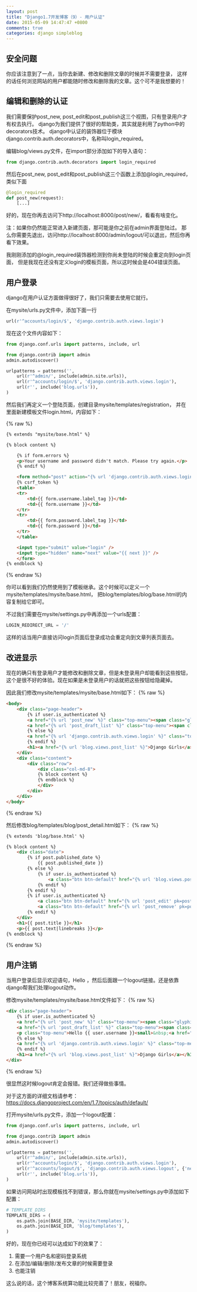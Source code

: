 ```yaml
---
layout: post
title: "Django1.7开发博客（9）- 用户认证"
date: 2015-05-09 14:47:47 +0800
comments: true
categories: django simpleblog
---
```


## 安全问题
你应该注意到了一点，当你去新建、修改和删除文章的时候并不需要登录，
这样的话任何浏览网站的用户都能随时修改和删除我的文章。这个可不是我想要的！

## 编辑和删除的认证
我们需要保护post_new, post_edit和post_publish这三个视图，只有登录用户才有权去执行。
django为我们提供了很好的帮助类，其实就是利用了python中的decorators技术。
django中认证的装饰器位于模块django.contrib.auth.decorators中，名称叫login_required。

编辑blog/views.py文件，在import部分添加如下的导入语句：
``` python
from django.contrib.auth.decorators import login_required
```

然后在post_new, post_edit和post_publish这三个函数上添加@login_required，
类似下面<!--more-->
``` python
@login_required
def post_new(request):
    [...]
```

好的，现在你再去访问下http://localhost:8000/post/new/，看看有啥变化。

注：如果你仍然能正常进入新建页面，那可能是你之前在admin界面登陆过。
那么你需要先退出，访问http://localhost:8000/admin/logout/可以退出，然后你再看下效果。

我刚刚添加的@login_required装饰器检测到你尚未登陆的时候会重定向到login页面，
但是我现在还没有定义login的模板页面，所以这时候会是404错误页面。

## 用户登录
django在用户认证方面做得很好了，我们只需要去使用它就行。

在mysite/urls.py文件中，添加下面一行
``` python
url(r'^accounts/login/$', 'django.contrib.auth.views.login')
```
现在这个文件内容如下：
``` python
from django.conf.urls import patterns, include, url

from django.contrib import admin
admin.autodiscover()

urlpatterns = patterns('',
    url(r'^admin/', include(admin.site.urls)),
    url(r'^accounts/login/$', 'django.contrib.auth.views.login'),
    url(r'', include('blog.urls')),
)
```

然后我们再定义一个登陆页面，创建目录mysite/templates/registration，
并在里面新建模板文件login.html，内容如下：

{% raw %}

``` html
{% extends "mysite/base.html" %}

{% block content %}

    {% if form.errors %}
    <p>Your username and password didn't match. Please try again.</p>
    {% endif %}

    <form method="post" action="{% url 'django.contrib.auth.views.login' %}">
    {% csrf_token %}
    <table>
    <tr>
        <td>{{ form.username.label_tag }}</td>
        <td>{{ form.username }}</td>
    </tr>
    <tr>
        <td>{{ form.password.label_tag }}</td>
        <td>{{ form.password }}</td>
    </tr>
    </table>

    <input type="submit" value="login" />
    <input type="hidden" name="next" value="{{ next }}" />
    </form>
{% endblock %}
```
{% endraw %}

你可以看到我们仍然使用到了模板继承。这个时候可以定义一个mysite/templates/mysite/base.html，
把blog/templates/blog/base.html的内容复制给它即可。

不过我们需要在mysite/settings.py中再添加一个urls配置：
``` python
LOGIN_REDIRECT_URL = '/'
```
这样的话当用户直接访问login页面后登录成功会重定向到文章列表页面去。

## 改进显示
现在的确只有登录用户才能修改和删除文章，但是未登录用户却能看到这些按钮，
这个是很不好的体验。现在如果是未登录用户的话就把这些按钮给隐藏掉。

因此我们修改mysite/templates/mysite/base.html如下：
{% raw %}

``` html
<body>
    <div class="page-header">
        {% if user.is_authenticated %}
        <a href="{% url 'post_new' %}" class="top-menu"><span class="glyphicon glyphicon-plus"></span></a>
        <a href="{% url 'post_draft_list' %}" class="top-menu"><span class="glyphicon glyphicon-edit"></span></a>
        {% else %}
        <a href="{% url 'django.contrib.auth.views.login' %}" class="top-menu"><span class="glyphicon glyphicon-lock"></span></a>
        {% endif %}
        <h1><a href="{% url 'blog.views.post_list' %}">Django Girls</a></h1>
    </div>
    <div class="content">
        <div class="row">
            <div class="col-md-8">
            {% block content %}
            {% endblock %}
            </div>
        </div>
    </div>
</body>
```
{% endraw %}

然后修改blog/templates/blog/post_detail.html如下：
{% raw %}

``` html
{% extends 'blog/base.html' %}

{% block content %}
    <div class="date">
        {% if post.published_date %}
            {{ post.published_date }}
        {% else %}
            {% if user.is_authenticated %}
                <a class="btn btn-default" href="{% url 'blog.views.post_publish' pk=post.pk %}">Publish</a>
            {% endif %}
        {% endif %}
        {% if user.is_authenticated %}
            <a class="btn btn-default" href="{% url 'post_edit' pk=post.pk %}"><span class="glyphicon glyphicon-pencil"></span></a>
            <a class="btn btn-default" href="{% url 'post_remove' pk=post.pk %}"><span class="glyphicon glyphicon-remove"></span></a>
        {% endif %}
    </div>
    <h1>{{ post.title }}</h1>
    <p>{{ post.text|linebreaks }}</p>
{% endblock %}
```
{% endraw %}

## 用户注销
当用户登录后显示欢迎语句，Hello ，然后后面跟一个logout链接。还是依靠django帮我们处理logout动作。

修改mysite/templates/mysite/base.html文件如下：
{% raw %}

``` html
<div class="page-header">
    {% if user.is_authenticated %}
    <a href="{% url 'post_new' %}" class="top-menu"><span class="glyphicon glyphicon-plus"></span></a>
    <a href="{% url 'post_draft_list' %}" class="top-menu"><span class="glyphicon glyphicon-edit"></span></a>
    <p class="top-menu">Hello {{ user.username }}<small>&nbsp;<a href="{% url 'django.contrib.auth.views.logout' %}">Log out</a></p>
    {% else %}
    <a href="{% url 'django.contrib.auth.views.login' %}" class="top-menu"><span class="glyphicon glyphicon-lock"></span></a>
    {% endif %}
    <h1><a href="{% url 'blog.views.post_list' %}">Django Girls</a></h1>
</div>
```
{% endraw %}

很显然这时候logout肯定会报错。我们还得做些事情。

对于这方面的详细文档请参考：<https://docs.djangoproject.com/en/1.7/topics/auth/default/>

打开mysite/urls.py文件，添加一个logout配置：
``` python
from django.conf.urls import patterns, include, url

from django.contrib import admin
admin.autodiscover()

urlpatterns = patterns('',
    url(r'^admin/', include(admin.site.urls)),
    url(r'^accounts/login/$', 'django.contrib.auth.views.login'),
    url(r'^accounts/logout/$', 'django.contrib.auth.views.logout', {'next_page': '/'}),
    url(r'', include('blog.urls')),
)
```
如果访问网站时出现模板找不到错误，那么你就在mysite/settings.py中添加如下配置：
``` python
# TEMPLATE_DIRS
TEMPLATE_DIRS = (
    os.path.join(BASE_DIR, 'mysite/templates'),
    os.path.join(BASE_DIR, 'blog/templates'),
)
```

好的，现在你已经可以达成如下的效果了：

1. 需要一个用户名和密码登录系统
1. 在添加/编辑/删除/发布文章的时候需要登录
1. 也能注销

这么说的话，这个博客系统算功能比较完善了！朋友，祝福你。
